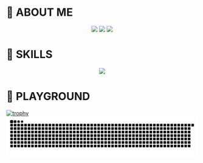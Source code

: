 # :pushpin: **ABOUT ME**

<div style="text-align: center;">
  <img src="http://github-profile-summary-cards.vercel.app/api/cards/profile-details?username=mamenz752&theme=github">
  <img src="http://github-profile-summary-cards.vercel.app/api/cards/stats?username=mamenz752&theme=github">
  <img src="http://github-profile-summary-cards.vercel.app/api/cards/most-commit-language?username=mamenz752&theme=github">
</div>

# :rocket: **SKILLS**

<div style="text-align: center;">
  <img src="https://skillicons.dev/icons?i=js,ts,react,nextjs,go,php,larabel,pys">
</div>

# :playground_slide: **PLAYGROUND**

[![trophy](https://github-profile-trophy.vercel.app/?username=mamenz752&theme=onedark)](https://github.com/ryo-ma/github-profile-trophy)
![snake animation](https://raw.githubusercontent.com/mamenz752/mamenz752/output/github-contribution-grid-snake.svg)
